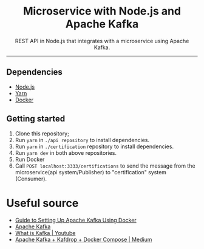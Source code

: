<h1 align="center">
Microservice with Node.js and Apache Kafka
</h1>

<p align="center">REST API in Node.js that integrates with a microservice using Apache Kafka.</p>

<hr>

## Dependencies

- [Node.js](https://nodejs.org/en/)
- [Yarn](https://yarnpkg.com/pt-BR/docs/install)
- [Docker](https://docs.docker.com/install/)

## Getting started

1. Clone this repository;
3. Run `yarn` in `./api repository` to install dependencies.<br />
4. Run `yarn` in `./certification` repository to install dependencies.<br />
5. Run `yarn dev` in both above repositories.
6. Run Docker
7. Call `POST localhost:3333/certifications` to send the message from the microservice(api system/Publisher) to "certification" system (Consumer).

# Useful source

- [Guide to Setting Up Apache Kafka Using Docker](https://www.baeldung.com/ops/kafka-docker-setup)
- [Apache Kafka](https://kafka.apache.org/quickstart)
- [What is Kafka | Youtube](https://www.youtube.com/watch?v=FKgi3n-FyNU)
- [Apache Kafka + Kafdrop + Docker Compose | Medium](https://medium.com/azure-na-pratica/apache-kafka-kafdrop-docker-compose-montando-rapidamente-um-ambiente-para-testes-606cc76aa66)
